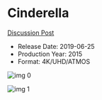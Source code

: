 # Cinderella

[Discussion Post](https://www.avsforum.com/threads/bass-eq-for-filtered-movies.2995212/post-58249126)

* Release Date: 2019-06-25
* Production Year: 2015
* Format: 4K/UHD/ATMOS

![img 0](https://i.imgur.com/pBPwNca.jpg)

![img 1](https://i.imgur.com/6NG0IbX.png)

